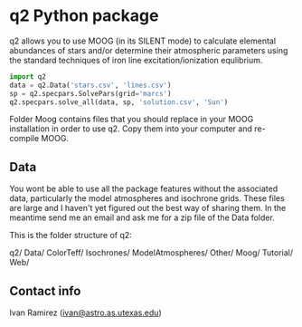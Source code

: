 q2 Python package
=================

q2 allows you to use MOOG (in its SILENT mode) to calculate elemental abundances of stars and/or determine their atmospheric parameters using the standard techniques of iron line excitation/ionization equlibrium.

```python
import q2
data = q2.Data('stars.csv', 'lines.csv')
sp = q2.specpars.SolvePars(grid='marcs')
q2.specpars.solve_all(data, sp, 'solution.csv', 'Sun')
```

Folder Moog contains files that you should replace in your MOOG installation in order to use q2. Copy them into your computer and re-compile MOOG.

Data
----

You wont be able to use all the package features without the associated data, particularly the model atmospheres and isochrone grids. These files are large and I haven't yet figured out the best way of sharing them. In the meantime send me an email and ask me for a zip file of the Data folder.

This is the folder structure of q2:

q2/
  Data/
    ColorTeff/
    Isochrones/
    ModelAtmospheres/
    Other/
  Moog/
  Tutorial/
    Web/

Contact info
------------

Ivan Ramirez (ivan@astro.as.utexas.edu)
